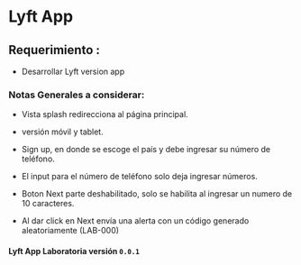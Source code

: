 # Lyft App


## Requerimiento :

+ Desarrollar Lyft version app


### Notas Generales a considerar:

+ Vista splash redirecciona al página principal.

+ versión móvil y tablet.

+ Sign up, en donde se escoge el país y debe ingresar su número de teléfono.

+ El input para el número de teléfono solo deja ingresar números.

+ Boton Next parte deshabilitado, solo se habilita al ingresar un numero de 10 caracteres.

+ Al dar click en Next envía una alerta con un código generado aleatoriamente (LAB-000)





#### Lyft App Laboratoria versión `0.0.1`

